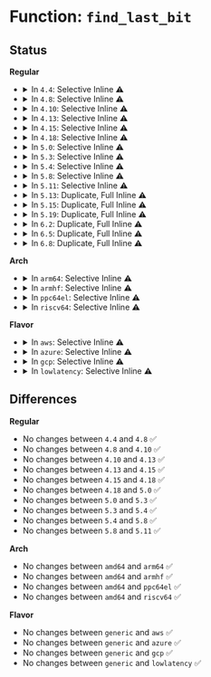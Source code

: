 # Function: <code>find_last_bit</code>

## Status
<b>Regular</b>
<ul>
<li>
<details>
<summary>In <code>4.4</code>: Selective Inline ⚠️</summary>

```c
long unsigned int find_last_bit(const long unsigned int *addr, long unsigned int size);
```

**Collision:** Unique Global

**Inline:** Selective

**Transformation:** False

**Instances:**

```
In lib/find_bit.c (ffffffff813fe010)
Location: lib/find_bit.c:115
Inline: True
Direct callers:
  - kernel/smp.c:setup_nr_cpu_ids
  - mm/page_alloc.c:setup_nr_node_ids
```
**Symbols:**

```
ffffffff813fe010-ffffffff813fe05b: find_last_bit (STB_GLOBAL)
```
</details>
</li>
<li>
<details>
<summary>In <code>4.8</code>: Selective Inline ⚠️</summary>

```c
long unsigned int find_last_bit(const long unsigned int *addr, long unsigned int size);
```

**Collision:** Unique Global

**Inline:** Selective

**Transformation:** False

**Instances:**

```
In lib/find_bit.c (ffffffff81445670)
Location: lib/find_bit.c:115
Inline: True
Direct callers:
  - kernel/smp.c:setup_nr_cpu_ids
  - mm/page_alloc.c:setup_nr_node_ids
```
**Symbols:**

```
ffffffff81445670-ffffffff814456bb: find_last_bit (STB_GLOBAL)
```
</details>
</li>
<li>
<details>
<summary>In <code>4.10</code>: Selective Inline ⚠️</summary>

```c
long unsigned int find_last_bit(const long unsigned int *addr, long unsigned int size);
```

**Collision:** Unique Global

**Inline:** Selective

**Transformation:** False

**Instances:**

```
In lib/find_bit.c (ffffffff81463e60)
Location: lib/find_bit.c:115
Inline: True
Direct callers:
  - kernel/smp.c:setup_nr_cpu_ids
  - mm/page_alloc.c:setup_nr_node_ids
```
**Symbols:**

```
ffffffff81463e60-ffffffff81463eab: find_last_bit (STB_GLOBAL)
```
</details>
</li>
<li>
<details>
<summary>In <code>4.13</code>: Selective Inline ⚠️</summary>

```c
long unsigned int find_last_bit(const long unsigned int *addr, long unsigned int size);
```

**Collision:** Unique Global

**Inline:** Selective

**Transformation:** False

**Instances:**

```
In lib/find_bit.c (ffffffff81468ef0)
Location: lib/find_bit.c:115
Inline: True
Direct callers:
  - kernel/smp.c:setup_nr_cpu_ids
  - mm/page_alloc.c:setup_nr_node_ids
```
**Symbols:**

```
ffffffff81468ef0-ffffffff81468f3b: find_last_bit (STB_GLOBAL)
```
</details>
</li>
<li>
<details>
<summary>In <code>4.15</code>: Selective Inline ⚠️</summary>

```c
long unsigned int find_last_bit(const long unsigned int *addr, long unsigned int size);
```

**Collision:** Unique Global

**Inline:** Selective

**Transformation:** False

**Instances:**

```
In lib/find_bit.c (ffffffff814951c0)
Location: lib/find_bit.c:115
Inline: True
Direct callers:
  - kernel/sched/isolation.c:housekeeping_setup
  - kernel/smp.c:setup_nr_cpu_ids
  - mm/page_alloc.c:setup_nr_node_ids
  - mm/percpu.c:pcpu_free_area
```
**Symbols:**

```
ffffffff814951c0-ffffffff8149520f: find_last_bit (STB_GLOBAL)
```
</details>
</li>
<li>
<details>
<summary>In <code>4.18</code>: Selective Inline ⚠️</summary>

```c
long unsigned int find_last_bit(const long unsigned int *addr, long unsigned int size);
```

**Collision:** Unique Global

**Inline:** Selective

**Transformation:** False

**Instances:**

```
In lib/find_bit.c (ffffffff814ca4c0)
Location: lib/find_bit.c:135
Inline: True
Direct callers:
  - kernel/sched/isolation.c:housekeeping_setup
  - kernel/smp.c:setup_nr_cpu_ids
  - mm/page_alloc.c:setup_nr_node_ids
  - mm/percpu.c:pcpu_free_area
```
**Symbols:**

```
ffffffff814ca4c0-ffffffff814ca50d: find_last_bit (STB_GLOBAL)
```
</details>
</li>
<li>
<details>
<summary>In <code>5.0</code>: Selective Inline ⚠️</summary>

```c
long unsigned int find_last_bit(const long unsigned int *addr, long unsigned int size);
```

**Collision:** Unique Global

**Inline:** Selective

**Transformation:** False

**Instances:**

```
In lib/find_bit.c (ffffffff814df1e0)
Location: lib/find_bit.c:135
Inline: True
Direct callers:
  - arch/x86/hyperv/mmu.c:hyperv_flush_tlb_others
  - arch/x86/hyperv/hv_apic.c:__send_ipi_mask
  - kernel/sched/isolation.c:housekeeping_setup
  - kernel/smp.c:setup_nr_cpu_ids
  - mm/page_alloc.c:setup_nr_node_ids
  - mm/percpu.c:pcpu_free_area
```
**Symbols:**

```
ffffffff814df1e0-ffffffff814df22d: find_last_bit (STB_GLOBAL)
```
</details>
</li>
<li>
<details>
<summary>In <code>5.3</code>: Selective Inline ⚠️</summary>

```c
long unsigned int find_last_bit(const long unsigned int *addr, long unsigned int size);
```

**Collision:** Unique Global

**Inline:** Selective

**Transformation:** False

**Instances:**

```
In lib/find_bit.c (ffffffff8150b050)
Location: lib/find_bit.c:131
Inline: True
Direct callers:
  - arch/x86/hyperv/mmu.c:hyperv_flush_tlb_others
  - arch/x86/hyperv/hv_apic.c:__send_ipi_mask
  - kernel/sched/isolation.c:housekeeping_setup
  - kernel/smp.c:setup_nr_cpu_ids
  - mm/percpu.c:pcpu_free_area
  - mm/percpu.c:pcpu_alloc_area
  - mm/page_alloc.c:setup_nr_node_ids
```
**Symbols:**

```
ffffffff8150b050-ffffffff8150b097: find_last_bit (STB_GLOBAL)
```
</details>
</li>
<li>
<details>
<summary>In <code>5.4</code>: Selective Inline ⚠️</summary>

```c
long unsigned int find_last_bit(const long unsigned int *addr, long unsigned int size);
```

**Collision:** Unique Global

**Inline:** Selective

**Transformation:** False

**Instances:**

```
In lib/find_bit.c (ffffffff81528e70)
Location: lib/find_bit.c:131
Inline: True
Direct callers:
  - arch/x86/hyperv/mmu.c:hyperv_flush_tlb_others
  - arch/x86/hyperv/hv_apic.c:__send_ipi_mask
  - kernel/sched/isolation.c:housekeeping_setup
  - kernel/smp.c:setup_nr_cpu_ids
  - mm/percpu.c:pcpu_free_area
  - mm/percpu.c:pcpu_alloc_area
  - mm/page_alloc.c:setup_nr_node_ids
```
**Symbols:**

```
ffffffff81528e70-ffffffff81528eb7: find_last_bit (STB_GLOBAL)
```
</details>
</li>
<li>
<details>
<summary>In <code>5.8</code>: Selective Inline ⚠️</summary>

```c
long unsigned int find_last_bit(const long unsigned int *addr, long unsigned int size);
```

**Collision:** Unique Global

**Inline:** Selective

**Transformation:** False

**Instances:**

```
In lib/find_bit.c (ffffffff8158c6d0)
Location: lib/find_bit.c:139
Inline: True
Direct callers:
  - arch/x86/hyperv/mmu.c:hyperv_flush_tlb_others
  - arch/x86/hyperv/hv_apic.c:__send_ipi_mask
  - kernel/sched/isolation.c:housekeeping_setup
  - kernel/smp.c:setup_nr_cpu_ids
  - mm/percpu.c:pcpu_alloc_area
  - mm/percpu.c:pcpu_block_update_hint_free
  - mm/page_alloc.c:setup_nr_node_ids
```
**Symbols:**

```
ffffffff8158c6d0-ffffffff8158c717: find_last_bit (STB_GLOBAL)
```
</details>
</li>
<li>
<details>
<summary>In <code>5.11</code>: Selective Inline ⚠️</summary>

```c
long unsigned int find_last_bit(const long unsigned int *addr, long unsigned int size);
```

**Collision:** Unique Global

**Inline:** Selective

**Transformation:** False

**Instances:**

```
In lib/find_bit.c (ffffffff815a9140)
Location: lib/find_bit.c:141
Inline: True
Direct callers:
  - arch/x86/hyperv/mmu.c:hyperv_flush_tlb_others
  - arch/x86/hyperv/hv_apic.c:__send_ipi_mask
  - kernel/sched/isolation.c:housekeeping_setup
  - kernel/smp.c:setup_nr_cpu_ids
  - mm/percpu.c:pcpu_alloc_area
  - mm/percpu.c:pcpu_block_update_hint_free
  - mm/page_alloc.c:setup_nr_node_ids
  - lib/pldmfw/pldmfw.c:pldm_send_component_tables
  - lib/pldmfw/pldmfw.c:pldm_send_component_tables
```
**Symbols:**

```
ffffffff815a9140-ffffffff815a9187: find_last_bit (STB_GLOBAL)
```
</details>
</li>
<li>
<details>
<summary>In <code>5.13</code>: Duplicate, Full Inline ⚠️</summary>

**Collision:** Static Duplication

**Inline:** Full

**Transformation:** False

**Instances:**

```
In arch/x86/hyperv/mmu.c (ffffffff81032ae4)
Location: include/asm-generic/bitops/find.h:159
Inline: True
Inline callers:
  - arch/x86/hyperv/mmu.c:hyperv_flush_tlb_multi
```
```
In arch/x86/hyperv/hv_apic.c (ffffffff81033b70)
Location: include/asm-generic/bitops/find.h:159
Inline: True
Inline callers:
  - arch/x86/hyperv/hv_apic.c:__send_ipi_mask
```
```
In kernel/sched/isolation.c (ffffffff831e639c)
Location: include/asm-generic/bitops/find.h:159
Inline: True
Inline callers:
  - kernel/sched/isolation.c:housekeeping_setup
```
```
In kernel/smp.c (ffffffff831e972f)
Location: include/asm-generic/bitops/find.h:159
Inline: True
Inline callers:
  - kernel/smp.c:setup_nr_cpu_ids
```
```
In mm/percpu.c (ffffffff8128a153)
Location: include/asm-generic/bitops/find.h:159
Inline: True
Inline callers:
  - mm/percpu.c:pcpu_alloc_area
  - mm/percpu.c:pcpu_block_update_hint_free
```
```
In mm/page_alloc.c (ffffffff831f290b)
Location: include/asm-generic/bitops/find.h:159
Inline: True
Inline callers:
  - mm/page_alloc.c:setup_nr_node_ids
```
```
In lib/pldmfw/pldmfw.c (ffffffff815ee91f)
Location: include/asm-generic/bitops/find.h:159
Inline: True
Inline callers:
  - lib/pldmfw/pldmfw.c:pldmfw_flash_image
```
</details>
</li>
<li>
<details>
<summary>In <code>5.15</code>: Duplicate, Full Inline ⚠️</summary>

**Collision:** Static Duplication

**Inline:** Full

**Transformation:** False

**Instances:**

```
In arch/x86/hyperv/mmu.c (ffffffff81037b4e)
Location: include/asm-generic/bitops/find.h:164
Inline: True
Inline callers:
  - arch/x86/hyperv/mmu.c:hyperv_flush_tlb_multi
```
```
In arch/x86/hyperv/hv_apic.c (ffffffff81038f31)
Location: include/asm-generic/bitops/find.h:164
Inline: True
Inline callers:
  - arch/x86/hyperv/hv_apic.c:__send_ipi_mask
```
```
In kernel/smp.c (ffffffff832cdd32)
Location: include/asm-generic/bitops/find.h:164
Inline: True
Inline callers:
  - kernel/smp.c:setup_nr_cpu_ids
```
```
In mm/percpu.c (ffffffff812c9c33)
Location: include/asm-generic/bitops/find.h:164
Inline: True
Inline callers:
  - mm/percpu.c:pcpu_alloc_area
  - mm/percpu.c:pcpu_block_update_hint_free
```
```
In mm/page_alloc.c (ffffffff832d87bb)
Location: include/asm-generic/bitops/find.h:164
Inline: True
Inline callers:
  - mm/page_alloc.c:setup_nr_node_ids
```
```
In lib/pldmfw/pldmfw.c (ffffffff8165b9cf)
Location: include/asm-generic/bitops/find.h:164
Inline: True
Inline callers:
  - lib/pldmfw/pldmfw.c:pldmfw_flash_image
```
</details>
</li>
<li>
<details>
<summary>In <code>5.19</code>: Duplicate, Full Inline ⚠️</summary>

**Collision:** Static Duplication

**Inline:** Full

**Transformation:** False

**Instances:**

```
In arch/x86/hyperv/mmu.c (ffffffff8103de6a)
Location: include/linux/find.h:184
Inline: True
Inline callers:
  - arch/x86/hyperv/mmu.c:hyperv_flush_tlb_multi
```
```
In arch/x86/hyperv/hv_apic.c (ffffffff8103fd12)
Location: include/linux/find.h:184
Inline: True
Inline callers:
  - arch/x86/hyperv/hv_apic.c:__send_ipi_mask
```
```
In kernel/smp.c (ffffffff834819d6)
Location: include/linux/find.h:184
Inline: True
Inline callers:
  - kernel/smp.c:setup_nr_cpu_ids
```
```
In mm/percpu.c (ffffffff813281af)
Location: include/linux/find.h:184
Inline: True
Inline callers:
  - mm/percpu.c:pcpu_alloc_area
  - mm/percpu.c:pcpu_block_update_hint_free
```
```
In mm/page_alloc.c (ffffffff8348cd21)
Location: include/linux/find.h:184
Inline: True
Inline callers:
  - mm/page_alloc.c:setup_nr_node_ids
```
```
In lib/pldmfw/pldmfw.c (ffffffff81774864)
Location: include/linux/find.h:184
Inline: True
Inline callers:
  - lib/pldmfw/pldmfw.c:pldmfw_flash_image
```
</details>
</li>
<li>
<details>
<summary>In <code>6.2</code>: Duplicate, Full Inline ⚠️</summary>

**Collision:** Static Duplication

**Inline:** Full

**Transformation:** False

**Instances:**

```
In arch/x86/hyperv/mmu.c (ffffffff81046cdf)
Location: include/linux/find.h:314
Inline: True
Inline callers:
  - arch/x86/hyperv/mmu.c:hyperv_flush_tlb_multi
```
```
In arch/x86/hyperv/hv_apic.c (ffffffff81048c62)
Location: include/linux/find.h:314
Inline: True
Inline callers:
  - arch/x86/hyperv/hv_apic.c:__send_ipi_mask
```
```
In kernel/smp.c (ffffffff83eaec15)
Location: include/linux/find.h:314
Inline: True
Inline callers:
  - kernel/smp.c:setup_nr_cpu_ids
```
```
In mm/percpu.c (ffffffff8139c44a)
Location: include/linux/find.h:314
Inline: True
Inline callers:
  - mm/percpu.c:pcpu_alloc_area
  - mm/percpu.c:pcpu_block_update_hint_free
```
```
In mm/page_alloc.c (ffffffff83ec074d)
Location: include/linux/find.h:314
Inline: True
Inline callers:
  - mm/page_alloc.c:free_area_init
```
```
In lib/pldmfw/pldmfw.c (ffffffff818a46ca)
Location: include/linux/find.h:314
Inline: True
Inline callers:
  - lib/pldmfw/pldmfw.c:pldm_send_component_tables
```
</details>
</li>
<li>
<details>
<summary>In <code>6.5</code>: Duplicate, Full Inline ⚠️</summary>

**Collision:** Static Duplication

**Inline:** Full

**Transformation:** False

**Instances:**

```
In arch/x86/hyperv/mmu.c (ffffffff81046ef4)
Location: include/linux/find.h:379
Inline: True
Inline callers:
  - arch/x86/hyperv/mmu.c:hyperv_flush_tlb_multi
```
```
In arch/x86/hyperv/hv_apic.c (ffffffff81048ec2)
Location: include/linux/find.h:379
Inline: True
Inline callers:
  - arch/x86/hyperv/hv_apic.c:__send_ipi_mask
```
```
In kernel/smp.c (ffffffff836d3c45)
Location: include/linux/find.h:379
Inline: True
Inline callers:
  - kernel/smp.c:setup_nr_cpu_ids
```
```
In mm/mm_init.c (ffffffff836e24bc)
Location: include/linux/find.h:379
Inline: True
Inline callers:
  - mm/mm_init.c:free_area_init
```
```
In mm/percpu.c (ffffffff813cf53d)
Location: include/linux/find.h:379
Inline: True
Inline callers:
  - mm/percpu.c:pcpu_alloc_area
  - mm/percpu.c:pcpu_block_update_hint_free
```
```
In lib/pldmfw/pldmfw.c (ffffffff818e750a)
Location: include/linux/find.h:379
Inline: True
Inline callers:
  - lib/pldmfw/pldmfw.c:pldm_send_component_tables
```
</details>
</li>
<li>
<details>
<summary>In <code>6.8</code>: Duplicate, Full Inline ⚠️</summary>

**Collision:** Static Duplication

**Inline:** Full

**Transformation:** False

**Instances:**

```
In arch/x86/hyperv/mmu.c (ffffffff8104d613)
Location: include/linux/find.h:379
Inline: True
Inline callers:
  - arch/x86/hyperv/mmu.c:hyperv_flush_tlb_multi
```
```
In arch/x86/hyperv/hv_apic.c (ffffffff81050132)
Location: include/linux/find.h:379
Inline: True
Inline callers:
  - arch/x86/hyperv/hv_apic.c:__send_ipi_mask
```
```
In kernel/smp.c (ffffffff83905c25)
Location: include/linux/find.h:379
Inline: True
Inline callers:
  - kernel/smp.c:setup_nr_cpu_ids
```
```
In mm/mm_init.c (ffffffff83914dcc)
Location: include/linux/find.h:379
Inline: True
Inline callers:
  - mm/mm_init.c:free_area_init
```
```
In mm/percpu.c (ffffffff813fa02f)
Location: include/linux/find.h:379
Inline: True
Inline callers:
  - mm/percpu.c:pcpu_alloc_area
  - mm/percpu.c:pcpu_block_update_hint_free
```
```
In lib/pldmfw/pldmfw.c (ffffffff8192e54a)
Location: include/linux/find.h:379
Inline: True
Inline callers:
  - lib/pldmfw/pldmfw.c:pldm_send_component_tables
```
</details>
</li>
</ul>
<b>Arch</b>
<ul>
<li>
<details>
<summary>In <code>arm64</code>: Selective Inline ⚠️</summary>

```c
long unsigned int find_last_bit(const long unsigned int *addr, long unsigned int size);
```

**Collision:** Unique Global

**Inline:** Selective

**Transformation:** False

**Instances:**

```
In lib/find_bit.c (ffff800010633770)
Location: lib/find_bit.c:131
Inline: True
Direct callers:
  - arch/arm64/kernel/fpsimd.c:sve_verify_vq_map
  - arch/arm64/kernel/fpsimd.c:sve_setup
  - kernel/sched/isolation.c:housekeeping_setup
  - kernel/smp.c:setup_nr_cpu_ids
  - mm/percpu.c:pcpu_free_area
  - mm/percpu.c:pcpu_alloc_area
  - mm/page_alloc.c:setup_nr_node_ids
  - drivers/clk/sunxi/clk-usb.c:sunxi_usb_clk_setup
  - drivers/clk/sunxi/clk-sun6i-apb0-gates.c:sun6i_a31_apb0_gates_clk_probe
```
**Symbols:**

```
ffff800010633770-ffff8000106337c4: find_last_bit (STB_GLOBAL)
```
</details>
</li>
<li>
<details>
<summary>In <code>armhf</code>: Selective Inline ⚠️</summary>

```c
long unsigned int find_last_bit(const long unsigned int *addr, long unsigned int size);
```

**Collision:** Unique Global

**Inline:** Selective

**Transformation:** False

**Instances:**

```
In lib/find_bit.c (c07d9b34)
Location: lib/find_bit.c:131
Inline: True
Direct callers:
  - kernel/sched/isolation.c:housekeeping_setup
  - kernel/smp.c:setup_nr_cpu_ids
  - mm/percpu.c:pcpu_free_area
  - mm/percpu.c:pcpu_alloc_area
```
**Symbols:**

```
c07d9b34-c07d9b94: find_last_bit (STB_GLOBAL)
```
</details>
</li>
<li>
<details>
<summary>In <code>ppc64el</code>: Selective Inline ⚠️</summary>

```c
long unsigned int find_last_bit(const long unsigned int *addr, long unsigned int size);
```

**Collision:** Unique Global

**Inline:** Selective

**Transformation:** False

**Instances:**

```
In lib/find_bit.c (c0000000007d8af0)
Location: lib/find_bit.c:131
Inline: True
Direct callers:
  - arch/powerpc/perf/imc-pmu.c:ppc_core_imc_cpu_offline
  - arch/powerpc/perf/imc-pmu.c:ppc_nest_imc_cpu_offline
  - kernel/sched/isolation.c:housekeeping_setup
  - kernel/smp.c:setup_nr_cpu_ids
  - mm/percpu.c:pcpu_free_area
  - mm/percpu.c:pcpu_alloc_area
  - mm/page_alloc.c:setup_nr_node_ids
```
**Symbols:**

```
c0000000007d8af0-c0000000007d8b60: find_last_bit (STB_GLOBAL)
```
</details>
</li>
<li>
<details>
<summary>In <code>riscv64</code>: Selective Inline ⚠️</summary>

```c
long unsigned int find_last_bit(const long unsigned int *addr, long unsigned int size);
```

**Collision:** Unique Global

**Inline:** Selective

**Transformation:** False

**Instances:**

```
In lib/find_bit.c (ffffffe000461772)
Location: lib/find_bit.c:131
Inline: True
Direct callers:
  - kernel/sched/isolation.c:housekeeping_setup
  - kernel/smp.c:setup_nr_cpu_ids
  - mm/percpu.c:pcpu_free_area
  - mm/percpu.c:pcpu_alloc_area
```
**Symbols:**

```
ffffffe000461772-ffffffe0004617f0: find_last_bit (STB_GLOBAL)
```
</details>
</li>
</ul>
<b>Flavor</b>
<ul>
<li>
<details>
<summary>In <code>aws</code>: Selective Inline ⚠️</summary>

```c
long unsigned int find_last_bit(const long unsigned int *addr, long unsigned int size);
```

**Collision:** Unique Global

**Inline:** Selective

**Transformation:** False

**Instances:**

```
In lib/find_bit.c (ffffffff81521450)
Location: lib/find_bit.c:131
Inline: True
Direct callers:
  - arch/x86/hyperv/mmu.c:hyperv_flush_tlb_others
  - arch/x86/hyperv/hv_apic.c:__send_ipi_mask
  - kernel/sched/isolation.c:housekeeping_setup
  - kernel/smp.c:setup_nr_cpu_ids
  - mm/percpu.c:pcpu_free_area
  - mm/percpu.c:pcpu_alloc_area
  - mm/page_alloc.c:setup_nr_node_ids
```
**Symbols:**

```
ffffffff81521450-ffffffff81521497: find_last_bit (STB_GLOBAL)
```
</details>
</li>
<li>
<details>
<summary>In <code>azure</code>: Selective Inline ⚠️</summary>

```c
long unsigned int find_last_bit(const long unsigned int *addr, long unsigned int size);
```

**Collision:** Unique Global

**Inline:** Selective

**Transformation:** False

**Instances:**

```
In lib/find_bit.c (ffffffff81511740)
Location: lib/find_bit.c:131
Inline: True
Direct callers:
  - arch/x86/hyperv/mmu.c:hyperv_flush_tlb_others
  - arch/x86/hyperv/hv_apic.c:__send_ipi_mask
  - kernel/sched/isolation.c:housekeeping_setup
  - kernel/smp.c:setup_nr_cpu_ids
  - mm/percpu.c:pcpu_free_area
  - mm/percpu.c:pcpu_alloc_area
  - mm/page_alloc.c:setup_nr_node_ids
```
**Symbols:**

```
ffffffff81511740-ffffffff81511787: find_last_bit (STB_GLOBAL)
```
</details>
</li>
<li>
<details>
<summary>In <code>gcp</code>: Selective Inline ⚠️</summary>

```c
long unsigned int find_last_bit(const long unsigned int *addr, long unsigned int size);
```

**Collision:** Unique Global

**Inline:** Selective

**Transformation:** False

**Instances:**

```
In lib/find_bit.c (ffffffff8151d4e0)
Location: lib/find_bit.c:131
Inline: True
Direct callers:
  - arch/x86/hyperv/mmu.c:hyperv_flush_tlb_others
  - arch/x86/hyperv/hv_apic.c:__send_ipi_mask
  - kernel/sched/isolation.c:housekeeping_setup
  - kernel/smp.c:setup_nr_cpu_ids
  - mm/percpu.c:pcpu_free_area
  - mm/percpu.c:pcpu_alloc_area
  - mm/page_alloc.c:setup_nr_node_ids
```
**Symbols:**

```
ffffffff8151d4e0-ffffffff8151d527: find_last_bit (STB_GLOBAL)
```
</details>
</li>
<li>
<details>
<summary>In <code>lowlatency</code>: Selective Inline ⚠️</summary>

```c
long unsigned int find_last_bit(const long unsigned int *addr, long unsigned int size);
```

**Collision:** Unique Global

**Inline:** Selective

**Transformation:** False

**Instances:**

```
In lib/find_bit.c (ffffffff81536d50)
Location: lib/find_bit.c:131
Inline: True
Direct callers:
  - arch/x86/hyperv/mmu.c:hyperv_flush_tlb_others
  - arch/x86/hyperv/hv_apic.c:__send_ipi_mask
  - kernel/sched/isolation.c:housekeeping_setup
  - kernel/smp.c:setup_nr_cpu_ids
  - mm/percpu.c:pcpu_free_area
  - mm/percpu.c:pcpu_alloc_area
  - mm/page_alloc.c:setup_nr_node_ids
```
**Symbols:**

```
ffffffff81536d50-ffffffff81536d97: find_last_bit (STB_GLOBAL)
```
</details>
</li>
</ul>

## Differences
<b>Regular</b>
<ul>
<li>
No changes between <code>4.4</code> and <code>4.8</code> ✅
</li>
<li>
No changes between <code>4.8</code> and <code>4.10</code> ✅
</li>
<li>
No changes between <code>4.10</code> and <code>4.13</code> ✅
</li>
<li>
No changes between <code>4.13</code> and <code>4.15</code> ✅
</li>
<li>
No changes between <code>4.15</code> and <code>4.18</code> ✅
</li>
<li>
No changes between <code>4.18</code> and <code>5.0</code> ✅
</li>
<li>
No changes between <code>5.0</code> and <code>5.3</code> ✅
</li>
<li>
No changes between <code>5.3</code> and <code>5.4</code> ✅
</li>
<li>
No changes between <code>5.4</code> and <code>5.8</code> ✅
</li>
<li>
No changes between <code>5.8</code> and <code>5.11</code> ✅
</li>
</ul>
<b>Arch</b>
<ul>
<li>
No changes between <code>amd64</code> and <code>arm64</code> ✅
</li>
<li>
No changes between <code>amd64</code> and <code>armhf</code> ✅
</li>
<li>
No changes between <code>amd64</code> and <code>ppc64el</code> ✅
</li>
<li>
No changes between <code>amd64</code> and <code>riscv64</code> ✅
</li>
</ul>
<b>Flavor</b>
<ul>
<li>
No changes between <code>generic</code> and <code>aws</code> ✅
</li>
<li>
No changes between <code>generic</code> and <code>azure</code> ✅
</li>
<li>
No changes between <code>generic</code> and <code>gcp</code> ✅
</li>
<li>
No changes between <code>generic</code> and <code>lowlatency</code> ✅
</li>
</ul>
